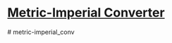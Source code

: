 # [Metric-Imperial Converter](https://www.freecodecamp.org/learn/quality-assurance/quality-assurance-projects/metric-imperial-converter)
#   m e t r i c - i m p e r i a l _ c o n v  
 